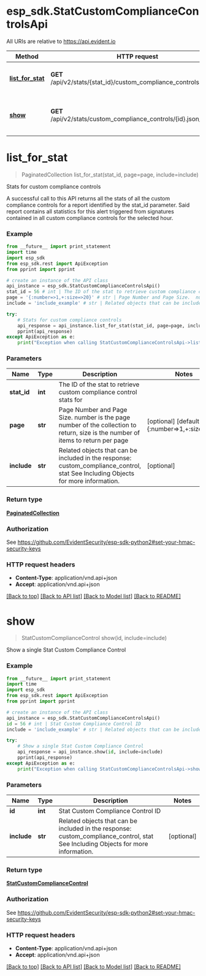 # esp_sdk.StatCustomComplianceControlsApi

All URIs are relative to https://api.evident.io

Method | HTTP request | Description
------------- | ------------- | -------------
[**list_for_stat**](StatCustomComplianceControlsApi.md#list_for_stat) | **GET** /api/v2/stats/{stat_id}/custom_compliance_controls.json_api | Stats for custom compliance controls
[**show**](StatCustomComplianceControlsApi.md#show) | **GET** /api/v2/stats/custom_compliance_controls/{id}.json_api | Show a single Stat Custom Compliance Control


# **list_for_stat**
> PaginatedCollection list_for_stat(stat_id, page=page, include=include)

Stats for custom compliance controls

A successful call to this API returns all the stats of all the custom compliance controls for a report identified by the stat_id parameter. Said report contains all statistics for this alert triggered from signatures contained in all custom compliance controls for the selected hour.

### Example 
```python
from __future__ import print_statement
import time
import esp_sdk
from esp_sdk.rest import ApiException
from pprint import pprint

# create an instance of the API class
api_instance = esp_sdk.StatCustomComplianceControlsApi()
stat_id = 56 # int | The ID of the stat to retrieve custom compliance control stats for
page = '{:number=>1,+:size=>20}' # str | Page Number and Page Size.  number is the page number of the collection to return, size is the number of items to return per page (optional) (default to {:number=>1,+:size=>20})
include = 'include_example' # str | Related objects that can be included in the response:  custom_compliance_control, stat See Including Objects for more information. (optional)

try: 
    # Stats for custom compliance controls
    api_response = api_instance.list_for_stat(stat_id, page=page, include=include)
    pprint(api_response)
except ApiException as e:
    print("Exception when calling StatCustomComplianceControlsApi->list_for_stat: %s\n" % e)
```

### Parameters

Name | Type | Description  | Notes
------------- | ------------- | ------------- | -------------
 **stat_id** | **int**| The ID of the stat to retrieve custom compliance control stats for | 
 **page** | **str**| Page Number and Page Size.  number is the page number of the collection to return, size is the number of items to return per page | [optional] [default to {:number&#x3D;&gt;1,+:size&#x3D;&gt;20}]
 **include** | **str**| Related objects that can be included in the response:  custom_compliance_control, stat See Including Objects for more information. | [optional] 

### Return type

[**PaginatedCollection**](PaginatedCollection.md)

### Authorization

See https://github.com/EvidentSecurity/esp-sdk-python2#set-your-hmac-security-keys

### HTTP request headers

 - **Content-Type**: application/vnd.api+json
 - **Accept**: application/vnd.api+json

[[Back to top]](#) [[Back to API list]](../README.md#documentation-for-api-endpoints) [[Back to Model list]](../README.md#documentation-for-models) [[Back to README]](../README.md)

# **show**
> StatCustomComplianceControl show(id, include=include)

Show a single Stat Custom Compliance Control



### Example 
```python
from __future__ import print_statement
import time
import esp_sdk
from esp_sdk.rest import ApiException
from pprint import pprint

# create an instance of the API class
api_instance = esp_sdk.StatCustomComplianceControlsApi()
id = 56 # int | Stat Custom Compliance Control ID
include = 'include_example' # str | Related objects that can be included in the response:  custom_compliance_control, stat See Including Objects for more information. (optional)

try: 
    # Show a single Stat Custom Compliance Control
    api_response = api_instance.show(id, include=include)
    pprint(api_response)
except ApiException as e:
    print("Exception when calling StatCustomComplianceControlsApi->show: %s\n" % e)
```

### Parameters

Name | Type | Description  | Notes
------------- | ------------- | ------------- | -------------
 **id** | **int**| Stat Custom Compliance Control ID | 
 **include** | **str**| Related objects that can be included in the response:  custom_compliance_control, stat See Including Objects for more information. | [optional] 

### Return type

[**StatCustomComplianceControl**](StatCustomComplianceControl.md)

### Authorization

See https://github.com/EvidentSecurity/esp-sdk-python2#set-your-hmac-security-keys

### HTTP request headers

 - **Content-Type**: application/vnd.api+json
 - **Accept**: application/vnd.api+json

[[Back to top]](#) [[Back to API list]](../README.md#documentation-for-api-endpoints) [[Back to Model list]](../README.md#documentation-for-models) [[Back to README]](../README.md)

